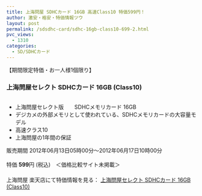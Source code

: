 ```yaml
---
title: 上海問屋 SDHCカード 16GB 高速Class10 特価599円！
author: 激安・格安・特価情報ツウ
layout: post
permalink: /sdsdhc-card/sdhc-16gb-class10-699-2.html
pvc_views:
  - 1310
categories:
  - SD/SDHCカード
---
```

【期間限定特価・お一人様1個限り】  


### 上海問屋セレクト SDHCカード 16GB (Class10)

<div class="img-bg2 img_L">
  <a href="http://hb.afl.rakuten.co.jp/hgc/032ab3e9.5b793415.039e5bec.4fa1c071/?pc=http%3a%2f%2fitem.rakuten.co.jp%2fdonya%2f68324-ss%2f%3fscid%3daf_ich_link_img&#038;m=http%3a%2f%2fm.rakuten.co.jp%2fdonya%2fi%2f10923788%2f" target="_blank"><img src="http://hbb.afl.rakuten.co.jp/hgb/?pc=http%3a%2f%2fthumbnail.image.rakuten.co.jp%2f%400_mall%2fdonya%2fcabinet%2fflashitem3%2f88583s-0.jpg%3f_ex%3d128x128&#038;m=http%3a%2f%2fthumbnail.image.rakuten.co.jp%2f%400_mall%2fdonya%2fcabinet%2fflashitem3%2f88583s-0.jpg" border="0" title="" alt="" /></a>
</div>

<!--more-->

  * 上海問屋セレクト版　　SDHCメモリカード 16GB
  * デジカメの外部メモリとして使われている、SDHCメモリカードの大容量モデル
  * 高速クラス10
  * 上海問屋の1年間の保証

販売期間 2012年06月13日05時00分～2012年06月17日10時00分  
<br clear="all" />特価 <span class="tokka-price"><strong>599</strong></span>円 (税込)　＜価格比較サイト未掲載＞  
　　  
上海問屋 楽天店にて特価情報を見る： <a href="http://hb.afl.rakuten.co.jp/hgc/032ab3e9.5b793415.039e5bec.4fa1c071/?pc=http%3a%2f%2fitem.rakuten.co.jp%2fdonya%2f68324-ss%2f%3fscid%3daf_ich_link_img&#038;m=http%3a%2f%2fm.rakuten.co.jp%2fdonya%2fi%2f10923788%2f" target="_blank"><span class="fs150p">上海問屋セレクト SDHCカード 16GB (Class10)</span></a>
